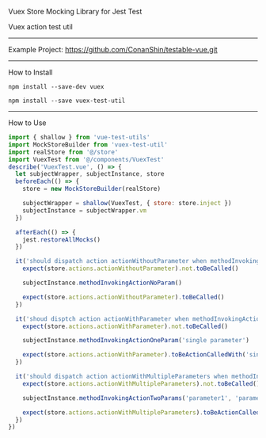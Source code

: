 Vuex Store Mocking Library for Jest Test

Vuex action test util

--------------------------------------------------------

Example Project: https://github.com/ConanShin/testable-vue.git

--------------------------------------------------------

How to Install

```
npm install --save-dev vuex
```

```
npm install --save vuex-test-util
```

--------------------------------------------------------

How to Use
```js
import { shallow } from 'vue-test-utils'
import MockStoreBuilder from 'vuex-test-util'
import realStore from '@/store'
import VuexTest from '@/components/VuexTest'
describe('VuexTest.vue', () => {
  let subjectWrapper, subjectInstance, store
  beforeEach(() => {
    store = new MockStoreBuilder(realStore)

    subjectWrapper = shallow(VuexTest, { store: store.inject })
    subjectInstance = subjectWrapper.vm
  })

  afterEach(() => {
    jest.restoreAllMocks()
  })

  it('should dispatch action actionWithoutParameter when methodInvokingAction is called without parameter', () => {
    expect(store.actions.actionWithoutParameter).not.toBeCalled()

    subjectInstance.methodInvokingActionNoParam()

    expect(store.actions.actionWithoutParameter).toBeCalled()
  })

  it('shoud disptch action actionWithParameter when methodInvokingAction is called with one parameter', () => {
    expect(store.actions.actionWithParameter).not.toBeCalled()

    subjectInstance.methodInvokingActionOneParam('single parameter')

    expect(store.actions.actionWithParameter).toBeActionCalledWith('single parameter')
  })

  it('should dispatch action actionWithMultipleParameters when methodInvokingAction is called with multiple parameters', () => {
    expect(store.actions.actionWithMultipleParameters).not.toBeCalled()

    subjectInstance.methodInvokingActionTwoParams('parameter1', 'parameter2')

    expect(store.actions.actionWithMultipleParameters).toBeActionCalledWith({firstParam: 'parameter1', secondParam: 'parameter2'})
  })
})
```
